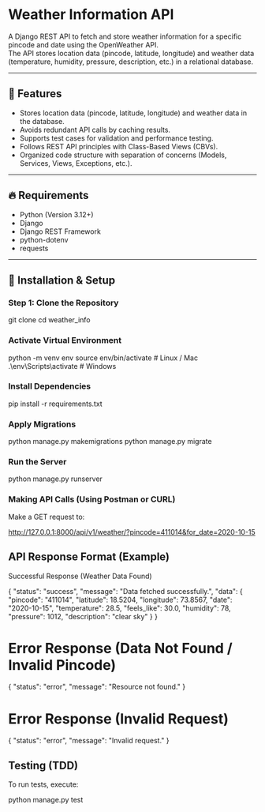 # Weather Information API

A Django REST API to fetch and store weather information for a specific pincode and date using the OpenWeather API.  
The API stores location data (pincode, latitude, longitude) and weather data (temperature, humidity, pressure, description, etc.) in a relational database.  

---

## 📌 Features
- Stores location data (pincode, latitude, longitude) and weather data in the database.
- Avoids redundant API calls by caching results.
- Supports test cases for validation and performance testing.
- Follows REST API principles with Class-Based Views (CBVs).
- Organized code structure with separation of concerns (Models, Services, Views, Exceptions, etc.).

---

## 🔥 Requirements
- Python (Version 3.12+)
- Django
- Django REST Framework
- python-dotenv
- requests

---

## 🚀 Installation & Setup

### Step 1: Clone the Repository

git clone <repository-url>
cd weather_info

### Activate Virtual Environment


python -m venv env
source env/bin/activate  # Linux / Mac
.\env\Scripts\activate    # Windows

### Install Dependencies

pip install -r requirements.txt

### Apply Migrations

python manage.py makemigrations
python manage.py migrate

### Run the Server

python manage.py runserver

### Making API Calls (Using Postman or CURL)

Make a GET request to:

http://127.0.0.1:8000/api/v1/weather/?pincode=411014&for_date=2020-10-15

## API Response Format (Example)

Successful Response (Weather Data Found)

{
    "status": "success",
    "message": "Data fetched successfully.",
    "data": {
        "pincode": "411014",
        "latitude": 18.5204,
        "longitude": 73.8567,
        "date": "2020-10-15",
        "temperature": 28.5,
        "feels_like": 30.0,
        "humidity": 78,
        "pressure": 1012,
        "description": "clear sky"
    }
}

# Error Response (Data Not Found / Invalid Pincode)

{
    "status": "error",
    "message": "Resource not found."
}
# Error Response (Invalid Request)

{
    "status": "error",
    "message": "Invalid request."
}

## Testing (TDD)
To run tests, execute:

python manage.py test

